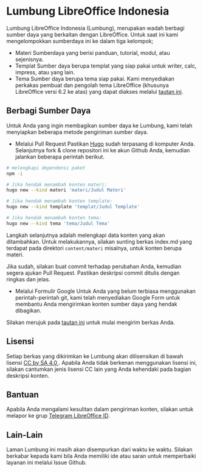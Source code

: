 # Lumbung LibreOffice Indonesia

Lumbung LibreOffice Indonesia (Lumbung), merupakan wadah berbagi sumber daya yang berkaitan dengan LibreOffice. Untuk saat ini kami mengelompokkan sumberdaya ini ke dalam tiga kelompok;
- Materi
Sumberdaya yang berisi panduan, tutorial, modul, atau sejenisnya.
- Templat
Sumber daya berupa templat yang siap pakai untuk writer, calc, impress, atau yang lain.
- Tema
Sumber daya berupa tema siap pakai. Kami menyediakan perkakas pembuat dan pengolah tema LibreOffice (khusunya LibreOffice versi 6.2 ke atas) yang dapat diakses melalui [tautan ini](https://github.com/raniaamina/libreoffice-theme).

## Berbagi Sumber Daya

Untuk Anda yang ingin membagikan sumber daya ke Lumbung, kami telah menyiapkan beberapa metode pengiriman sumber daya.

- Melalui Pull Request
Pastikan [Hugo](https://gohugo.io) sudah terpasang di komputer Anda. Selanjutnya fork & clone repositori ini ke akun Github Anda, kemudian jalankan beberapa perintah berikut.

```bash
# melengkapi dependensi paket
npm -i 

# Jika hendak menambah konten materi:
hugo new --kind materi 'materi/Judul Materi'

# Jika hendak menambah konten template:
hugo new --kind template 'templat/Judul Template'

# Jika hendak menambah konten tema:
hugo new --kind tema 'tema/Judul Tema'

```

Langkah selanjutnya adalah melengkapi data konten yang akan ditambahkan. Untuk melakukannya, silakan sunting berkas index.md yang terdapat pada direktori `content/materi` misalnya, untuk konten berupa materi.

Jika sudah, silakan buat commit terhadap perubahan Anda, kemudian segera ajukan Pull Request. Pastikan deskripsi commit ditulis dengan ringkas dan jelas. 

- Melalui Formulir Google
Untuk Anda yang belum terbiasa menggunakan perintah-perintah git, kami telah menyediakan Google Form untuk membantu Anda mengirimkan konten sumber daya yang hendak dibagikan.

Silakan merujuk pada [tautan ini](https://forms.gle/tkAaCzkDL7o1jb7j6) untuk mulai mengirim berkas Anda.

## Lisensi
Setiap berkas yang dikirimkan ke Lumbung akan dilisensikan di bawah lisensi [CC by SA 4.0 ](https://creativecommons.org/licenses/by-sa/4.0/deed.id). Apabila Anda tidak berkenan menggunakan lisensi ini, silakan cantumkan jenis lisensi CC lain yang Anda kehendaki pada bagian deskripsi konten.

## Bantuan
Apabila Anda mengalami kesulitan dalam pengiriman konten, silakan untuk melapor ke grup [Telegram LibreOffice ID](https://t.me/LibreOfficeID).

## Lain-Lain
Laman Lumbung ini masih akan disempurkan dari waktu ke waktu. Silakan berkabar kepada kami bila Anda memiliki ide atau saran untuk memperbaiki layanan ini melalui Issue Github.